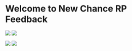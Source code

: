 # Welcome to New Chance RP Feedback
<img src="https://img.shields.io/github/issues-raw/Senlar/ncrp_issues?style=for-the-badge"> <img src="https://img.shields.io/github/issues-closed-raw/Senlar/ncrp_issues?style=for-the-badge">
<p> <img src="https://img.shields.io/github/labels/Senlar/ncrp_issues/bug?style=for-the-badge">
<img src="https://i.imgur.com/Whdxkkc.png">
